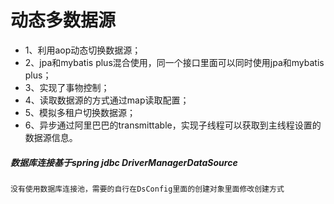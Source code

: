 # 动态多数据源

- 1、利用aop动态切换数据源；
- 2、jpa和mybatis plus混合使用，同一个接口里面可以同时使用jpa和mybatis plus；
- 3、实现了事物控制；
- 4、读取数据源的方式通过map读取配置；
- 5、模拟多租户切换数据源；
- 6、异步通过阿里巴巴的transmittable，实现子线程可以获取到主线程设置的数据源信息。

##### 数据库连接基于spring jdbc DriverManagerDataSource 
```
没有使用数据库连接池，需要的自行在DsConfig里面的创建对象里面修改创建方式
```